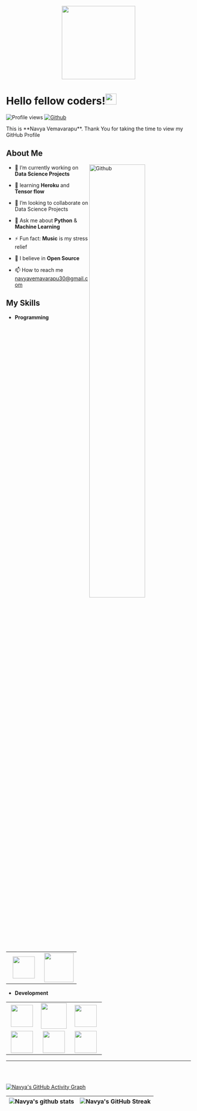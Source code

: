<p align="center">
<img width="200" src="https://github.com/kaminikotekar.png">
</p>

<h1> Hello fellow coders!<img src = "https://raw.githubusercontent.com/MartinHeinz/MartinHeinz/master/wave.gif" width = 30px> </h1>
<p align='center'>
</p>


![Profile views](https://visitor-badge.glitch.me/badge?page_id=navyavemavarapu)
[![Github](https://img.shields.io/github/followers/navyavemavarapu?label=Follow&style=social)](https://github.com/Madhubala03)

<div size='20px'> This is **Navya Vemavarapu**. Thank You for taking the time to view my GitHub Profile
<h2> About Me </h2>

<img width="55%" align="right" alt="Github" src="https://raw.githubusercontent.com/onimur/.github/master/.resources/git-header.svg" />

- 🔭 I’m currently working on  **Data Science Projects**

- 🌱 learning **Heroku** and **Tensor flow**

- 👯 I’m looking to collaborate on Data Science Projects

- 💬 Ask me about **Python** & **Machine Learning**

- ⚡ Fun fact: **Music** is my stress relief 

- 🧡 I believe in **Open Source**

- 📫 How to reach me navyavemavarapu30@gmail.com



## My Skills 

- **Programming**
<table>
<tbody>
 <tr>
<td align="center" width="50%">
<img height=60px src="https://www.vectorlogo.zone/logos/python/python-ar21.svg"> 
</td>

<td align="center" width="50%">
<img height=80px src="https://www.vectorlogo.zone/logos/usepanda/usepanda-ar21.svg"> 
</td>

</tr>

</tbody>
</table>


- **Development**
<table>
<tbody>
 <tr>
<td align="center" width="33%">
<img height=60px src="https://www.vectorlogo.zone/logos/numpy/numpy-ar21.svg"> 
</td>

<td align="center" width="33%">
<img height=70px src="https://www.vectorlogo.zone/logos/mongodb/mongodb-ar21.svg"> 
</td>

<td align="center" width="33%">
<img height=60px src="https://www.vectorlogo.zone/logos/mysql/mysql-ar21.svg"> 
</td>

</tr>

 <tr>
<td align="center" width="33%">
<img height=60px src="https://www.vectorlogo.zone/logos/plot_ly/plot_ly-ar21.svg"> 
</td>

<td align="center" width="33%">
<img height=60px src="https://seaborn.pydata.org/_images/logo-tall-lightbg.svg"> 
</td>

<td align="center" width="33%">
<img height=60px src="https://upload.wikimedia.org/wikipedia/commons/thumb/0/05/Scikit_learn_logo_small.svg/2560px-Scikit_learn_logo_small.svg.png"> 
</td>

</tr>


</tbody>
</table>


<hr>




<br>
  <br>

[![Navya's GitHub Activity Graph](https://activity-graph.herokuapp.com/graph?username=navyavemavarapu&theme=tokyonight)](https://git.io/navyavemavarapu)

| ![Navya's github stats](https://github-readme-stats.vercel.app/api?username=navyavemavarapu&show_icons=true&theme=tokyonight) | ![Navya's GitHub Streak](https://github-readme-streak-stats.herokuapp.com/?user=navyavemavarapu&theme=tokyonight) |
| --- | --- |
<br>
<!---
navyavemavarapu/navyavemavarapu is a ✨ special ✨ repository because its `README.md` (this file) appears on your GitHub profile.
You can click the Preview link to take a look at your changes.
--->
